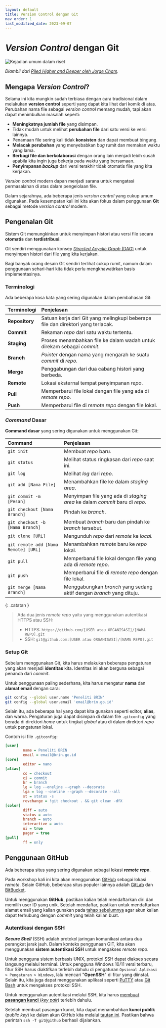 ```yaml
---
layout: default
title: Version Control dengan Git
nav_order: 1
last_modified_date: 2023-09-07
---
```

# *Version Control* dengan Git

![Kejadian umum dalam riset](../assets/images/phdc_version.gif)

*Diambil dari [
Piled Higher and Deeper oleh Jorge Cham](https://phdcomics.com/comics/archive.php?comicid=1531).*

## Mengapa *Version Control*?

Selama ini kita mungkin sudah terbiasa dengan cara tradisional dalam melakukan **version control** seperti yang dapat kita lihat dari komik di atas. Perubahan nama file sebagai *version control* memang mudah, tapi akan dapat menimbulkan masalah seperti:

* **Meningkatnya jumlah file** yang disimpan.
* Tidak mudah untuk melihat **perubahan file** dari satu versi ke versi lainnya.
* Penamaan file sering kali tidak **konsisten** dan dapat membuat bingung.
* **Melacak perubahan** yang menyebabkan *bug* rumit dan memakan waktu yang lama.
* **Berbagi file dan berkolaborasi** dengan orang lain menjadi lebih susah apabila kita ingin juga bekerja pada waktu yang bersamaan.
* **Penyimpanan *backup*** dari versi terakhir tidak otomatis file yang kita kerjakan.

*Version control* modern dapan menjadi sarana untuk mengatasi permasalahan di atas dalam pengelolaan file.

Dalam sejarahnya, ada beberapa jenis *version control* yang cukup umum digunakan. Pada kesempatan kali ini kita akan fokus dalam penggunaan **Git** sebagai metode *version control* modern.

## Pengenalan Git

Sistem Git memungkinkan untuk menyimpan histori atau versi file secara **otomatis** dan **terdistribusi**.

Git sendiri menggunakan konsep [*Directed Acyclic Graph* (DAG)](https://en.wikipedia.org/wiki/Directed_acyclic_graph) untuk menyimpan histori dari file yang kita kerjakan.

Bagi banyak orang desain Git sendiri terlihat cukup rumit, namum dalam penggunaan sehari-hari kita tidak perlu mengkhawatirkan basis implementasinya.

### Terminologi

Ada beberapa kosa kata yang sering digunakan dalam pembahasan Git:

| Terminologi | Penjelasan |
| :--- | :--- |
| **Repository** | Satuan kerja dari Git yang melingkupi beberapa file dan direktori yang terlacak. |
| **Commit** | Rekaman *repo* dari satu waktu tertentu. |
| **Staging** | Proses menambahkan file ke dalam wadah untuk direkam sebagai *commit*. |
| **Branch** | *Pointer* dengan nama yang mengarah ke suatu *commit* di *repo*. |
| **Merge** | Penggabungan dari dua cabang histori yang berbeda. |
| **Remote** | Lokasi eksternal tempat penyimpanan *repo*. |
| **Pull** | Memperbarui file lokal dengan file yang ada di *remote repo*. |
| **Push** | Memperbarui file di *remote repo* dengan file lokal. |

### *Command* Dasar

**Command dasar** yang sering digunakan untuk menggunakan Git:

| Command | Penjelasan |
| :--- | :--- |
| `git init` | Membuat *repo* baru. |
| `git status` | Melihat status ringkasan dari *repo* saat ini. |
| `git log` | Melihat *log* dari *repo*. |
| `git add [Nama File]` | Menambahkan file ke dalam *staging area*. |
| `git commit -m [Pesan]` | Menyimpan file yang ada di *staging area* ke dalam *commit* baru di *repo*. |
| `git checkout [Nama Branch]` | Pindah ke *branch*. |
| `git checkout -b [Nama Branch]` | Membuat *branch* baru dan pindah ke *branch* tersebut. |
| `git clone [URL]` | Mengunduh *repo* dari *remote* ke *local*. |
| `git remote add [Nama Remote] [URL]` | Menambahkan *remote* baru ke *repo* lokal. |
| `git pull` | Memperbarui file lokal dengan file yang ada di *remote repo*. |
| `git push` | Memperbarui file di *remote repo* dengan file lokal. |
| `git merge [Nama Branch]` | Menggabungkan *branch* yang sedang aktif dengan *branch* yang dituju. |

{: .catatan }
> Ada dua jenis *remote repo* yaitu yang menggunakan autentikasi HTTPS atau SSH:
>
> * HTTPS: `https://github.com/[USER atau ORGANISASI]/[NAMA REPO].git`
> * SSH: `git@github.com:[USER atau ORGANISASI]/[NAMA REPO].git`

### Setup Git

Sebelum menggunakan Git, kita harus melakukan beberapa pengaturan yang akan menjadi **identitas** kita. Identitas ini akan berguna sebagai penanda dari *commit*.

Untuk penggunaan paling sederhana, kita harus mengatur **nama** dan **alamat email** dengan cara:

```bash
git config --global user.name 'Peneliti BRIN'
git config --global user.email 'email@brin.go.id'
```

Selain itu, ada beberapa hal yang dapat kita gunakan seperti editor, **alias**, dan warna. Pengaturan juga dapat disimpan di dalam file `.gitconfig` yang berada di direktori *home* untuk tingkat *global* atau di dalam direktori *repo* untuk pengaturan lokal.

Contoh isi file `.gitconfig`:

```ini
[user]
        name = Peneliti BRIN
        email = email@brin.go.id
[core]
        editor = nano
[alias]
        co = checkout
        ci = commit
        br = branch
        lg = log --oneline --graph --decorate
        lga = log --oneline --graph --decorate --all
        st = status -s
        revchange = !git checkout . && git clean -dfX
[color]
        diff = auto
        status = auto
        branch = auto
        interactive = auto
        ui = true
        pager = true
[pull]
        ff = only
```

## Penggunaan GitHub

Ada beberapa situs yang sering digunakan sebagai lokasi ***remote repo***.

Pada workshop kali ini kita akan menggunakan [GitHub](https://github.com/) sebagai lokasi *remote*. Selain GitHub, beberapa situs populer lainnya adalah [GitLab](https://gitlab.com/) dan [BitBucket](https://bitbucket.org/).

Untuk menggunakan **GitHub**, pastikan kalian telah mendaftarkan diri dan memilih user ID yang unik. Setelah mendaftar, pastikan untuk mendaftarkan alamat email yang kalian gunakan pada [tahap sebelumnya](#setup-git) agar akun kalian dapat terhubung dengan *commit* yang telah kalian buat.

### Autentikasi dengan SSH

***Secure Shell*** (SSH) adalah protokol jaringan komunikasi antara dua perangkat jarak jauh. Dalam konteks penggunaan GIT, kita akan menggunakan **sistem autentikasi SSH** untuk mengakses *remote repo*.

Untuk pengguna sistem berbasis UNIX, protokol SSH dapat diakses secara langsung melalui terminal. Untuk pengguna Windows 10/11 versi terbaru, fitur SSH harus diaktifkan terlebih dahulu di pengaturan `Opsional Aplikasi > Pengaturan > Windows`, lalu mencari "**OpenSSH**" di fitur yang diinstal. Selain itu, kita juga dapat menggunakan aplikasi seperti [PuTTY](https://www.putty.org/) atau [Git Bash](https://gitforwindows.org/) untuk mengakses protokol SSH.

Untuk menggunakan autentikasi melalui SSH, kita harus [membuat **pasangan kunci** (*key pair*)](https://docs.oracle.com/en/cloud/cloud-at-customer/occ-get-started/generate-ssh-key-pair.html) terlebih dahulu.

Setelah membuat pasangan kunci, kita dapat menambahkan **kunci publik** (*public key*) ke dalam akun GitHub kita melalui [tautan ini](https://github.com/settings/ssh/new). Pastikan bahwa perintah `ssh -T git@github` berhasil dijalankan.
